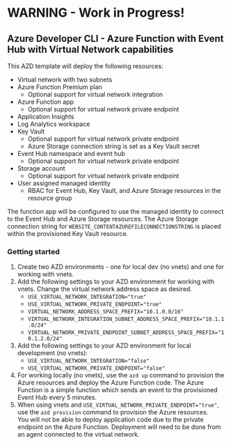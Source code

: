 # WARNING - Work in Progress!
## Azure Developer CLI - Azure Function with Event Hub with Virtual Network capabilities

This AZD template will deploy the following resources:
- Virtual network with two subnets
- Azure Function Premium plan
  - Optional support for virtual network integration
- Azure Function app
  - Optional support for virtual network private endpoint
- Application Insights
- Log Analytics workspace
- Key Vault
  - Optional support for virtual network private endpoint
  - Azure Storage connection string is set as a Key Vault secret
- Event Hub namespace and event hub
  - Optional support for virtual network private endpoint
- Storage account
  - Optional support for virtual network private endpoint
- User assigned managed identity
  - RBAC for Event Hub, Key Vault, and Azure Storage resources in the resource group

The function app will be configured to use the managed identity to connect to the Event Hub and Azure Storage resources.  The Azure Storage connection string for `WEBSITE_CONTENTAZUREFILECONNECTIONSTRING` is placed within the provisioned Key Vault resource.

### Getting started

1. Create two AZD environments - one for local dev (no vnets) and one for working with vnets.
1. Add the following settings to your AZD environment for working with vnets.  Change the virtual network address space as desired.
    - `USE_VIRTUAL_NETWORK_INTEGRATION="true"`
    - `USE_VIRTUAL_NETWORK_PRIVATE_ENDPOINT="true"`
    - `VIRTUAL_NETWORK_ADDRESS_SPACE_PREFIX="10.1.0.0/16"`
    - `VIRTUAL_NETWORK_INTEGRATION_SUBNET_ADDRESS_SPACE_PREFIX="10.1.1.0/24"`
    - `VIRTUAL_NETWORK_PRIVATE_ENDPOINT_SUBNET_ADDRESS_SPACE_PREFIX="10.1.2.0/24"`
1. Add the following settings to your AZD environment for local development (no vnets):
    - `USE_VIRTUAL_NETWORK_INTEGRATION="false"`
    - `USE_VIRTUAL_NETWORK_PRIVATE_ENDPOINT="false"`
1. For working locally (no vnets), use the `azd up` command to provision the Azure resources and deploy the Azure Function code.  The Azure Function is a simple function which sends an event to the provisioned Event Hub every 5 minutes.
1. When using vnets and `USE_VIRTUAL_NETWORK_PRIVATE_ENDPOINT="true"`, use the `azd provision` command to provision the Azure resources.  
   You will not be able to deploy application code due to the private endpoint on the Azure Function.  Deployment will need to be done from an agent connected to the virtual network. 
  
